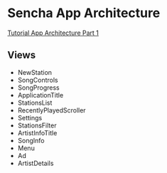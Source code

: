 Sencha App Architecture
=======================
[Tutorial App Architecture Part 1](http://docs.sencha.com/extjs/4.2.3/#!/guide/mvc_pt1)

Views
-----
- NewStation
- SongControls
- SongProgress
- ApplicationTitle
- StationsList
- RecentlyPlayedScroller
- Settings
- StationsFilter
- ArtistInfoTitle
- SongInfo
- Menu
- Ad
- ArtistDetails
